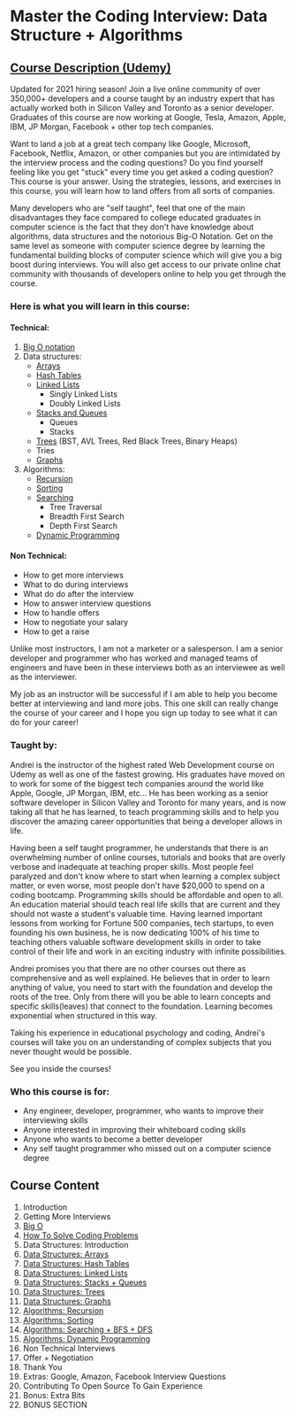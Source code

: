 # Master the Coding Interview: Data Structure + Algorithms

## [Course Description (Udemy)](https://www.udemy.com/course/master-the-coding-interview-data-structures-algorithms/)

Updated for 2021 hiring season! Join a live online community of over 350,000+ developers and a course taught by an industry expert that has actually worked both in Silicon Valley and Toronto as a senior developer. Graduates of this course are now working at Google, Tesla, Amazon, Apple, IBM, JP Morgan, Facebook + other top tech companies.

Want to land a job at a great tech company like Google, Microsoft, Facebook, Netflix, Amazon, or other companies but you are intimidated by the interview process and the coding questions? Do you find yourself feeling like you get "stuck" every time you get asked a coding question? This course is your answer. Using the strategies, lessons, and exercises in this course, you will learn how to land offers from all sorts of companies.

Many developers who are "self taught", feel that one of the main disadvantages they face compared to college educated graduates in computer science is the fact that they don't have knowledge about algorithms, data structures and the notorious Big-O Notation. Get on the same level as someone with computer science degree by learning the fundamental building blocks of computer science which will give you a big boost during interviews. You will also get access to our private online chat community with thousands of developers online to help you get through the course.

### Here is what you will learn in this course:

#### Technical:
1. [Big O notation](https://github.com/madigun697/prepare_coding_interview/tree/main/Section%203:%20Big%20O)
2. Data structures: 
	* [Arrays](https://github.com/madigun697/prepare_coding_interview/tree/main/Section%206:%20Data%20Structures:%20Arrays)
	* [Hash Tables](https://github.com/madigun697/prepare_coding_interview/tree/main/Section%207:%20Data%20Structures:%20Hash%20Tables)
	* [Linked Lists](https://github.com/madigun697/prepare_coding_interview/tree/main/Section%2008:%20Data%20Structures:%20Linked%20Lists)
		- Singly Linked Lists
		- Doubly Linked Lists
	* [Stacks and Queues](https://github.com/madigun697/prepare_coding_interview/tree/main/Section%2009:%20Data%20Structures:%20Stacks%20%2B%20Queues)
		- Queues
		- Stacks
	* [Trees](https://github.com/madigun697/prepare_coding_interview/tree/main/Section%2010:%20Data%20Structures:%20Trees) (BST, AVL Trees, Red Black Trees, Binary Heaps)
	* Tries
	* [Graphs](https://github.com/madigun697/prepare_coding_interview/tree/main/Section%2011:%20Data%20Structures:%20Graphs)
3. Algorithms: 
	* [Recursion](https://github.com/madigun697/prepare_coding_interview/tree/main/Section%2012:%20Algorithms:%20Recursion)
	* [Sorting](https://github.com/madigun697/prepare_coding_interview/tree/main/Section%2013:%20Algorithms:%20Sorting)
	* [Searching](https://github.com/madigun697/prepare_coding_interview/tree/main/Section%2014:%20Algorithms:%20Searching%20%2B%20BFS%20%2B%20DFS)
	    - Tree Traversal
	    - Breadth First Search
	    - Depth First Search
	* [Dynamic Programming](https://github.com/madigun697/prepare_coding_interview/tree/main/Section%2015:%20Algorithms:%20Dynamic%20Programming)

#### Non Technical:
- How to get more interviews
- What to do during interviews
- What do do after the interview
- How to answer interview questions
- How to handle offers
- How to negotiate your salary
- How to get a raise

Unlike most instructors, I am not a marketer or a salesperson. I am a senior developer and programmer who has worked and managed teams of engineers and have been in these interviews both as an interviewee as well as the interviewer.

My job as an instructor will be successful if I am able to help you become better at interviewing and land more jobs. This one skill can really change the course of your career and I hope you sign up today to see what it can do for your career!

### Taught by: 

Andrei is the instructor of the highest rated Web Development course on Udemy as well as one of the fastest growing. His graduates have moved on to work for some of the biggest tech companies around the world like Apple, Google, JP Morgan, IBM, etc... He has been working as a senior software developer in Silicon Valley and Toronto for many years, and is now taking all that he has learned, to teach programming skills and to help you discover the amazing career opportunities that being a developer allows in life. 

Having been a self taught programmer, he understands that there is an overwhelming number of online courses, tutorials and books that are overly verbose and inadequate at teaching proper skills. Most people feel paralyzed and don't know where to start when learning a complex subject matter, or even worse, most people don't have $20,000 to spend on a coding bootcamp. Programming skills should be affordable and open to all. An education material should teach real life skills that are current and they should not waste a student's valuable time.   Having learned important lessons from working for Fortune 500 companies, tech startups, to even founding his own business, he is now dedicating 100% of his time to teaching others valuable software development skills in order to take control of their life and work in an exciting industry with infinite possibilities. 

Andrei promises you that there are no other courses out there as comprehensive and as well explained. He believes that in order to learn anything of value, you need to start with the foundation and develop the roots of the tree. Only from there will you be able to learn concepts and specific skills(leaves) that connect to the foundation. Learning becomes exponential when structured in this way. 

Taking his experience in educational psychology and coding, Andrei's courses will take you on an understanding of complex subjects that you never thought would be possible.  

See you inside the courses!

### Who this course is for:

- Any engineer, developer, programmer, who wants to improve their interviewing skills
- Anyone interested in improving their whiteboard coding skills
- Anyone who wants to become a better developer
- Any self taught programmer who missed out on a computer science degree

## Course Content

1. Introduction
2. Getting More Interviews
3. [Big O](https://github.com/madigun697/prepare_coding_interview/tree/main/Section%203:%20Big%20O)
4. [How To Solve Coding Problems](https://github.com/madigun697/prepare_coding_interview/tree/main/Section%204:%20How%20To%20Solve%20Coding%20Problems)
5. Data Structures: Introduction
6. [Data Structures: Arrays](https://github.com/madigun697/prepare_coding_interview/tree/main/Section%2006:%20Data%20Structures:%20Arrays)
7. [Data Structures: Hash Tables](https://github.com/madigun697/prepare_coding_interview/tree/main/Section%2007:%20Data%20Structures:%20Hash%20Tables)
8. [Data Structures: Linked Lists](https://github.com/madigun697/prepare_coding_interview/tree/main/Section%2008:%20Data%20Structures:%20Linked%20Lists)
9. [Data Structures: Stacks + Queues](https://github.com/madigun697/prepare_coding_interview/tree/main/Section%2009:%20Data%20Structures:%20Stacks%20%2B%20Queues)
10. [Data Structures: Trees](https://github.com/madigun697/prepare_coding_interview/tree/main/Section%2010:%20Data%20Structures:%20Trees)
11. [Data Structures: Graphs](https://github.com/madigun697/prepare_coding_interview/tree/main/Section%2011:%20Data%20Structures:%20Graphs)
12. [Algorithms: Recursion](https://github.com/madigun697/prepare_coding_interview/tree/main/Section%2012:%20Algorithms:%20Recursion)
13. [Algorithms: Sorting]((https://github.com/madigun697/prepare_coding_interview/tree/main/Section%2013:%20Algorithms:%20Sorting))
14. [Algorithms: Searching + BFS + DFS]((https://github.com/madigun697/prepare_coding_interview/tree/main/Section%2014:%20Algorithms:%20Searching%20%2B%20BFS%20%2B%20DFS))
15. [Algorithms: Dynamic Programming]((https://github.com/madigun697/prepare_coding_interview/tree/main/Section%2015:%20Algorithms:%20Dynamic%20Programming))
16. Non Technical Interviews
17. Offer + Negotiation
18. Thank You
19. Extras: Google, Amazon, Facebook Interview Questions
20. Contributing To Open Source To Gain Experience
21. Bonus: Extra Bits
22. BONUS SECTION